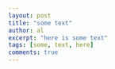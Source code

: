 ```yaml
---
layout: post
title: "some text"
author: al
excerpt: "here is some text"
tags: [some, text, here] 
comments: true
---
```

